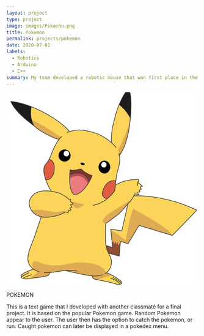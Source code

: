 ```yaml
---
layout: project
type: project
image: images/Pikachu.png
title: Pokemon
permalink: projects/pokemon
date: 2020-07-01
labels:
  - Robotics
  - Arduino
  - C++
summary: My team developed a robotic mouse that won first place in the 2015 UH Micromouse competition.
---
```


<img class="ui medium right floated rounded image" src="/images/Pikachu.png">

 POKEMON

This is a text game that I developed with another classmate for a final project.  It is based on the popular Pokemon game.  Random Pokemon appear to the user.  The user then has the option to catch the pokemon, or run.  Caught pokemon can later be displayed in a pokedex menu.
